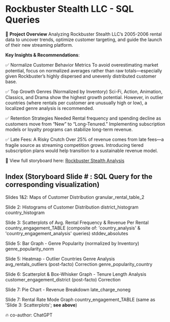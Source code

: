 # Rockbuster Stealth LLC - SQL Queries
📌 **Project Overview**
Analyzing Rockbuster Stealth LLC’s 2005-2006 rental data to uncover trends, optimize customer targeting, and guide the launch of their new streaming platform.

**Key Insights & Recommendations**:

✅ Normalize Customer Behavior Metrics
To avoid overestimating market potential, focus on normalized averages rather than raw totals—especially given Rockbuster’s highly dispersed and unevenly distributed customer base.

✅ Top Growth Genres (Normalized by Inventory)
Sci-Fi, Action, Animation, Classics, and Drama show the highest growth potential. However, in outlier countries (where rentals per customer are unusually high or low), a localized genre analysis is recommended.

✅ Retention Strategies Needed
Rental frequency and spending decline as customers move from “New” to “Long-Tenured.” Implementing subscription models or loyalty programs can stabilize long-term revenue.

✅ Late Fees: A Risky Crutch
Over 25% of revenue comes from late fees—a fragile source as streaming competition grows. Introducing tiered subscription plans would help transition to a sustainable revenue model.

🔗 View full storyboard here: [Rockbuster Stealth Analysis](https://public.tableau.com/app/profile/amy.zhang8641/viz/Rockbusterdataanalysis_1/Story1)

## Index (Storyboard Slide # : SQL Query for the corresponding visualization)

Slides 1&2: Maps of Customer Distribution 
granular_rental_table_2

Slide 2: Histograms of Customer Distribution 
district_histogram
country_histogram
 
Slide 3: Scatterplots of Avg. Rental Frequency & Revenue Per Rental  
country_engagement_TABLE (composite of: 'country_analysis' & 'country_engagement_analysis' queries)
stddev_absolutes

Slide 5: Bar Graph - Genre Popularity (normalized by Inventory)  
genre_popularity_norm

Slide 5: Heatmap - Outlier Countries Genre Analysis  
avg_rentals_outliers 
(post-facto) Correction
genre_popularity_country

Slide 6: Scatterplot & Box-Whisker Graph - Tenure Length Analysis  
customer_engagement_district
(post-facto) Correction

Slide 7: Pie Chart - Revenue Breakdown
late_charge_noneg

Slide 7: Rental Rate Mode Graph
country_engagement_TABLE (same as 'Slide 3: Scatterplots'; **see above**)

🔥 co-author: ChatGPT
